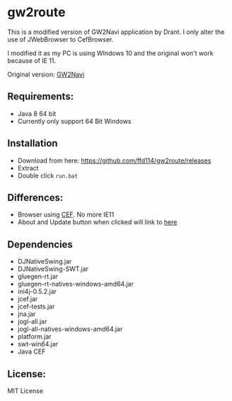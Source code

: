 # gw2route

This is a modified version of GW2Navi application by Drant. I only alter the use of
JWebBrowser to CefBrowser.

I modified it as my PC is using WIndows 10 and the original won't work
because of IE 11.

Original version: [GW2Navi](http://forum.renaka.com/topic/5546166/1/)

## Requirements:
* Java 8 64 bit
* Currently only support 64 Bit Windows

## Installation
* Download from here: https://github.com/ffd114/gw2route/releases
* Extract
* Double click `run.bat`

## Differences:
* Browser using [CEF](https://bitbucket.org/chromiumembedded/cef). No more IE11
* About and Update button when clicked will link to [here](https://github.com/ffd114/gw2route)

## Dependencies
* DJNativeSwing.jar
* DJNativeSwing-SWT.jar
* gluegen-rt.jar
* gluegen-rt-natives-windows-amd64.jar
* ini4j-0.5.2.jar
* jcef.jar
* jcef-tests.jar
* jna.jar
* jogl-all.jar
* jogl-all-natives-windows-amd64.jar
* platform.jar
* swt-win64.jar
* Java CEF

## License:

MIT License
